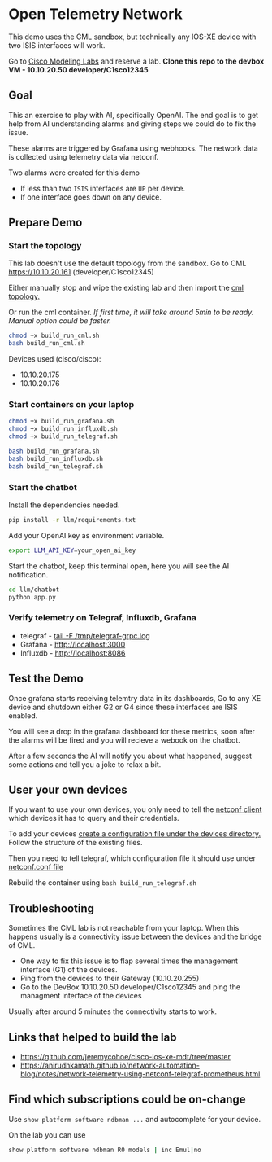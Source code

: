 # Open Telemetry Network

This demo uses the CML sandbox, but technically any IOS-XE device with two ISIS interfaces will work.

Go to [Cisco Modeling Labs](https://developer.cisco.com/site/sandbox/) and reserve a lab. **Clone this repo to the devbox VM - 10.10.20.50 developer/C1sco12345**

## Goal

This an exercise to play with AI, specifically OpenAI. The end goal is to get help from AI understanding alarms and giving steps we could do to fix the issue.

These alarms are triggered by Grafana using webhooks. The network data is collected using telemetry data via netconf.

Two alarms were created for this demo

- If less than two `ISIS` interfaces are `UP` per device.
- If one interface goes down on any device.

## Prepare Demo

### Start the topology

This lab doesn't use the default topology from the sandbox. Go to CML <https://10.10.20.161> (developer/C1sco12345)

Either manually stop and wipe the existing lab and then import the [cml topology.](cml/ansible/cml_lab/topology.yaml)

Or run the cml container. _If first time, it will take around 5min to be ready. Manual option could be faster._

```bash
chmod +x build_run_cml.sh
bash build_run_cml.sh
```

Devices used (cisco/cisco):

- 10.10.20.175
- 10.10.20.176

### Start containers on your laptop

```bash
chmod +x build_run_grafana.sh
chmod +x build_run_influxdb.sh
chmod +x build_run_telegraf.sh

bash build_run_grafana.sh
bash build_run_influxdb.sh
bash build_run_telegraf.sh
```

### Start the chatbot

Install the dependencies needed.

```bash
pip install -r llm/requirements.txt
```

Add your OpenAI key as environment variable.

```bash
export LLM_API_KEY=your_open_ai_key
```

Start the chatbot, keep this terminal open, here you will see the AI notification.

```bash
cd llm/chatbot
python app.py
```

### Verify telemetry on Telegraf, Influxdb, Grafana

- telegraf - [tail -F /tmp/telegraf-grpc.log](telegraf/dockerfile#30)
- Grafana - <http://localhost:3000>
- Influxdb - <http://localhost:8086>

## Test the Demo

Once grafana starts receiving telemtry data in its dashboards, Go to any XE device and shutdown either G2 or G4 since these interfaces are ISIS enabled.

You will see a drop in the grafana dashboard for these metrics, soon after the alarms will be fired and you will recieve a webook on the chatbot.

After a few seconds the AI will notify you about what happened, suggest some actions and tell you a joke to relax a bit.

## User your own devices

If you want to use your own devices, you only need to tell the [netconf client](netconf_client) which devices it has to query and their credentials.

To add your devices [create a configuration file under the devices directory.](netconf_client/devices/) Follow the structure of the existing files.

Then you need to tell telegraf, which configuration file it should use under [netconf.conf file](telegraf/netconf.conf#2)

Rebuild the container using `bash build_run_telegraf.sh`

## Troubleshooting

Sometimes the CML lab is not reachable from your laptop. When this happens usually is a connectivity issue between the devices and the bridge of CML.

- One way to fix this issue is to flap several times the management interface (G1) of the devices.
- Ping from the devices to their Gateway (10.10.20.255)
- Go to the DevBox 10.10.20.50 developer/C1sco12345 and ping the managment interface of the devices

Usually after around 5 minutes the connectivity starts to work.

## Links that helped to build the lab

- <https://github.com/jeremycohoe/cisco-ios-xe-mdt/tree/master>
- <https://anirudhkamath.github.io/network-automation-blog/notes/network-telemetry-using-netconf-telegraf-prometheus.html>

## Find which subscriptions could be on-change

Use `show platform software ndbman ...` and autocomplete for your device.

On the lab you can use

```bash
show platform software ndbman R0 models | inc Emul|no
```

